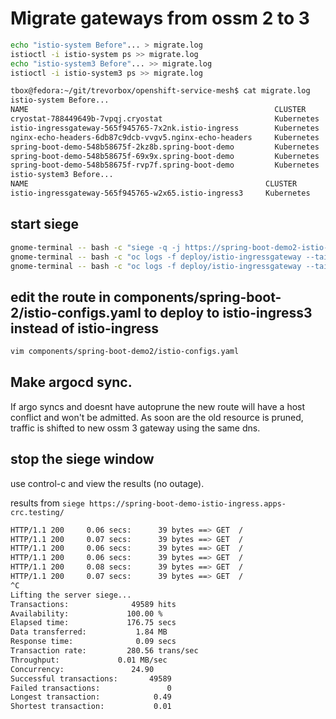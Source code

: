 # Migrate gateways from ossm 2 to 3

```sh
echo "istio-system Before"... > migrate.log
istioctl -i istio-system ps >> migrate.log
echo "istio-system3 Before"... >> migrate.log
istioctl -i istio-system3 ps >> migrate.log
```

```sh
tbox@fedora:~/git/trevorbox/openshift-service-mesh$ cat migrate.log 
istio-system Before...
NAME                                                       CLUSTER        CDS        LDS        EDS        RDS        ECDS         ISTIOD                           VERSION
cryostat-788449649b-7vpqj.cryostat                         Kubernetes     SYNCED     SYNCED     SYNCED     SYNCED     NOT SENT     istiod-ossm2-5d9df5dbc-w2gjv     1.20.8
istio-ingressgateway-565f945765-7x2nk.istio-ingress        Kubernetes     SYNCED     SYNCED     SYNCED     SYNCED     NOT SENT     istiod-ossm2-5d9df5dbc-w2gjv     1.20.8
nginx-echo-headers-6db87c9dcb-vvgv5.nginx-echo-headers     Kubernetes     SYNCED     SYNCED     SYNCED     SYNCED     NOT SENT     istiod-ossm2-5d9df5dbc-qqt26     1.20.8
spring-boot-demo-548b58675f-2kz8b.spring-boot-demo         Kubernetes     SYNCED     SYNCED     SYNCED     SYNCED     NOT SENT     istiod-ossm2-5d9df5dbc-w2gjv     1.20.8
spring-boot-demo-548b58675f-69x9x.spring-boot-demo         Kubernetes     SYNCED     SYNCED     SYNCED     SYNCED     NOT SENT     istiod-ossm2-5d9df5dbc-w2gjv     1.20.8
spring-boot-demo-548b58675f-rvp7f.spring-boot-demo         Kubernetes     SYNCED     SYNCED     SYNCED     SYNCED     NOT SENT     istiod-ossm2-5d9df5dbc-qqt26     1.20.8
istio-system3 Before...
NAME                                                     CLUSTER        CDS        LDS        EDS        RDS        ECDS         ISTIOD                     VERSION
istio-ingressgateway-565f945765-w2x65.istio-ingress3     Kubernetes     SYNCED     SYNCED     SYNCED     SYNCED     NOT SENT     istiod-5458cc5fd-bbnwg     1.23.0
```

## start siege
```sh
gnome-terminal -- bash -c "siege -q -j https://spring-boot-demo2-istio-ingress.apps-crc.testing/; exec bash"
gnome-terminal -- bash -c "oc logs -f deploy/istio-ingressgateway --tail=4 -n istio-ingress > istio-ingress.log; exec bash"
gnome-terminal -- bash -c "oc logs -f deploy/istio-ingressgateway --tail=4 -n istio-ingress3 > istio-ingress3.log; exec bash"
```

## edit the route in components/spring-boot-2/istio-configs.yaml to deploy to istio-ingress3 instead of istio-ingress
```sh
vim components/spring-boot-demo2/istio-configs.yaml
```

## Make argocd sync.

If argo syncs and doesnt have autoprune the new route will have a host conflict and won't be admitted. As soon are the old resource is pruned, traffic is shifted to new ossm 3 gateway using the same dns.

## stop the siege window

use control-c and view the results (no outage).

results from `siege https://spring-boot-demo-istio-ingress.apps-crc.testing/`

```sh
HTTP/1.1 200     0.06 secs:      39 bytes ==> GET  /
HTTP/1.1 200     0.07 secs:      39 bytes ==> GET  /
HTTP/1.1 200     0.06 secs:      39 bytes ==> GET  /
HTTP/1.1 200     0.06 secs:      39 bytes ==> GET  /
HTTP/1.1 200     0.08 secs:      39 bytes ==> GET  /
HTTP/1.1 200     0.07 secs:      39 bytes ==> GET  /
^C
Lifting the server siege...
Transactions:		       49589 hits
Availability:		      100.00 %
Elapsed time:		      176.75 secs
Data transferred:	        1.84 MB
Response time:		        0.09 secs
Transaction rate:	      280.56 trans/sec
Throughput:		        0.01 MB/sec
Concurrency:		       24.90
Successful transactions:       49589
Failed transactions:	           0
Longest transaction:	        0.49
Shortest transaction:	        0.01
```
